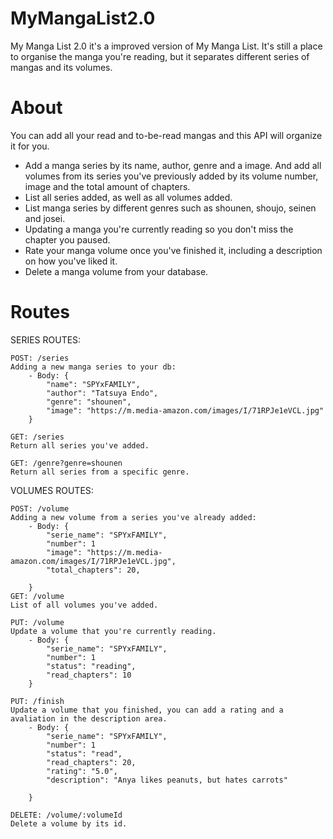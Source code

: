 # MyMangaList2.0

My Manga List 2.0 it's a improved version of My Manga List. It's still a place to organise the manga you're reading, but it separates different series of mangas and its volumes.

# About

You can add all your read and to-be-read mangas and this API will organize it for you.

- Add a manga series by its name, author, genre and a image. And add all volumes from its series you've previously added by its volume number, image and the total amount of chapters.
- List all series added, as well as all volumes added.
- List manga series by different genres such as shounen, shoujo, seinen and josei.
- Updating a manga you're currently reading so you don't miss the chapter you paused.
- Rate your manga volume once you've finished it, including a description on how you've liked it.
- Delete a manga volume from your database.

# Routes

SERIES ROUTES:
	
	POST: /series
	Adding a new manga series to your db:
		- Body: { 
  			"name": "SPYxFAMILY", 
  			"author": "Tatsuya Endo", 
  			"genre": "shounen",
  			"image": "https://m.media-amazon.com/images/I/71RPJe1eVCL.jpg" 
 		}

	GET: /series
	Return all series you've added.

	GET: /genre?genre=shounen
	Return all series from a specific genre.

VOLUMES ROUTES:
	
	POST: /volume
	Adding a new volume from a series you've already added:
		- Body: { 
  			"serie_name": "SPYxFAMILY",
			"number": 1
  			"image": "https://m.media-amazon.com/images/I/71RPJe1eVCL.jpg",
			"total_chapters": 20,
			
 		}
	GET: /volume
	List of all volumes you've added.

	PUT: /volume
	Update a volume that you're currently reading.
		- Body: { 
  			"serie_name": "SPYxFAMILY",
			"number": 1
  			"status": "reading",
			"read_chapters": 10
 		}

	PUT: /finish
	Update a volume that you finished, you can add a rating and a avaliation in the description area.
		- Body: { 
  			"serie_name": "SPYxFAMILY",
			"number": 1
  			"status": "read",
			"read_chapters": 20,
			"rating": "5.0",
			"description": "Anya likes peanuts, but hates carrots"
			
 		}

	DELETE: /volume/:volumeId
	Delete a volume by its id.
